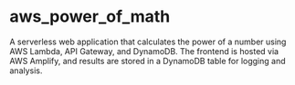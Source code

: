 # aws_power_of_math
A serverless web application that calculates the power of a number using AWS Lambda, API Gateway, and DynamoDB. The frontend is hosted via AWS Amplify, and results are stored in a DynamoDB table for logging and analysis.
